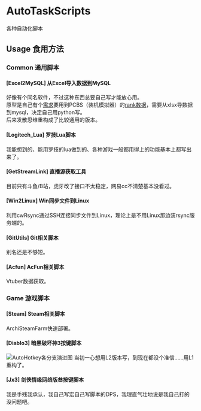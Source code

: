 # AutoTaskScripts
各种自动化脚本

## Usage 食用方法
### Common 通用脚本
#### [Excel2MySQL] 从Excel导入数据到MySQL
好像有个同名软件，不过这种东西总要自己写才能放心用。  
原型是自己有个[需求](https://tool.ews.ink/pc-building-simulator.html)要用到PCBS（装机模拟器）的[rank数据](https://1drv.ms/x/s!AgP0NBEuAPQRp9JNWSNJedchtEvZ7Q)，需要从xlsx导数据到mysql，决定自己用python写。  
后来发散思维重构成了比较通用的版本。  

#### [Logitech_Lua] 罗技Lua脚本
我能想到的、能用罗技的lua做到的、各种游戏一般都用得上的功能基本上都写出来了。  

#### [GetStreamLink] 直播源获取工具
目前只有斗鱼/B站，虎牙改了接口不太稳定，网易cc不清楚基本没看过。  

#### [Win2Linux] Win同步文件到Linux
利用cwRsync通过SSH连接同步文件到Linux，理论上是不用Linux那边装rsync服务端的。  

#### [GitUtils] Git相关脚本
别名还是不够短。  

#### [Acfun] AcFun相关脚本
Vtuber数据获取。  

### Game 游戏脚本
#### [Steam] Steam相关脚本
ArchiSteamFarm快速部署。

#### [Diablo3] 暗黑破坏神3按键脚本
![AutoHotkey各分支演进图](https://maul-esel.github.io/ahkbook/en/images/versions.png)
当初一心想用L2版本写，到现在都没个准信……用L1重构了。  

#### [Jx3] 剑侠情缘网络版叁按键脚本
我是手残我承认，我自己写宏自己写脚本的DPS，我理直气壮地说是我自己打的没问题吧。  